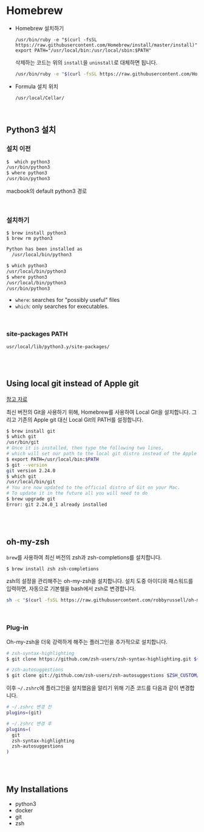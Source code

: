 # Homebrew

- Homebrew 설치하기

  ```shell
  /usr/bin/ruby -e "$(curl -fsSL https://raw.githubusercontent.com/Homebrew/install/master/install)"
  export PATH="/usr/local/bin:/usr/local/sbin:$PATH"
  ```
  
  삭제하는 코드는 위의 `install`을 `uninstall`로 대체하면 됩니다.
  
  ```bash
  /usr/bin/ruby -e "$(curl -fsSL https://raw.githubusercontent.com/Homebrew/install/master/uninstall)"
  ```
  
  
  
- Formula 설치 위치

  `/usr/local/Cellar/`

<br>

## Python3 설치

### 설치 이전

```bash
$  which python3
/usr/bin/python3
$ where python3
/usr/bin/python3
```

macbook의 default python3 경로

<br>

### 설치하기

```shell
$ brew install python3
$ brew rm python3
```

```bash
Python has been installed as
  /usr/local/bin/python3
```

```bash
$ which python3
/usr/local/bin/python3
$ where python3
/usr/local/bin/python3
/usr/bin/python3
```

- `where`: searches for "possibly useful" files
- `which`: only searches for executables.

<br>

### site-packages PATH

`usr/local/lib/python3.y/site-packages/`

<br>

<br>

## Using local git instead of Apple git

[참고 자료](https://www.michaelcrump.net/step-by-step-how-to-update-git/)

최신 버전의 Git을 사용하기 위해, Homebrew를 사용하여 Local Git을 설치합니다. 그리고 기존의 Apple git 대신 Local Git의 PATH를 설정합니다.

```bash
$ brew install git
$ which git
/usr/bin/git
# Once it is installed, then type the following two lines,
# which will set our path to the local git distro instead of the Apple one.
$ export PATH=/usr/local/bin:$PATH
$ git --version
git version 2.24.0
$ which git
/usr/local/bin/git
# You are now updated to the official distro of Git on your Mac.
# To update it in the future all you will need to do
$ brew upgrade git
Error: git 2.24.0_1 already installed
```

<br>

<br>

## oh-my-zsh

`brew`를 사용하여 최신 버전의 zsh과 zsh-completions를 설치합니다.

```bash
$ brew install zsh zsh-completions
```

zsh의 설정을 관리해주는 oh-my-zsh을 설치합니다. 설치 도중 아이디와 패스워드를 입력하면, 자동으로 기본쉘을 bash에서 zsh로 변경합니다.

```bash
sh -c "$(curl -fsSL https://raw.githubusercontent.com/robbyrussell/oh-my-zsh/master/tools/install.sh)"
```

<br>

### Plug-in

Oh-my-zsh을 더욱 강력하게 해주는 플러그인을 추가적으로 설치합니다.

```bash
# zsh-syntax-highlighting
$ git clone https://github.com/zsh-users/zsh-syntax-highlighting.git ${ZSH_CUSTOM:-~/.oh-my-zsh/custom}/plugins/zsh-syntax-highlighting

# zsh-autosuggestions
$ git clone git://github.com/zsh-users/zsh-autosuggestions $ZSH_CUSTOM/plugins/zsh-autosuggestions
```

이후 `~/.zshrc`에 플러그인을 설치했음을 알리기 위해 기존 코드를 다음과 같이 변경합니다.

```bash
# ~/.zshrc 변경 전
plugins=(git)
```

```bash
# ~/.zshrc 변경 후
plugins=(
  git
  zsh-syntax-highlighting
  zsh-autosuggestions
)
```

<br>

<br>

## My Installations

- python3
- docker
- git
- zsh
